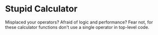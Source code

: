 # Stupid Calculator

Misplaced your operators? Afraid of logic and performance? Fear not, for these calculator functions don't use a single operator in top-level code. 